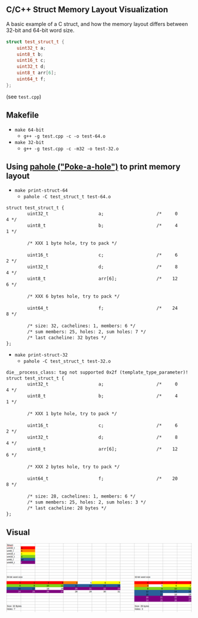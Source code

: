 ## C/C++ Struct Memory Layout Visualization

A basic example of a C struct, and how the memory layout differs between 32-bit and 64-bit word size.

```cpp
struct test_struct_t {
    uint32_t a;
    uint8_t b;
    uint16_t c;
    uint32_t d;
    uint8_t arr[6];
    uint64_t f;
};
```
(see `test.cpp`)

## Makefile
- `make 64-bit`
    - `g++ -g test.cpp -c -o test-64.o`
- `make 32-bit`
    - `g++ -g test.cpp -c -m32 -o test-32.o`


## Using [pahole ("Poke-a-hole")](https://lwn.net/Articles/335942/) to print memory layout

- `make print-struct-64`
    - `pahole -C test_struct_t test-64.o`
```die__process_class: tag not supported 0x2f (template_type_parameter)!
struct test_struct_t {
        uint32_t                   a;                    /*     0     4 */
        uint8_t                    b;                    /*     4     1 */

        /* XXX 1 byte hole, try to pack */

        uint16_t                   c;                    /*     6     2 */
        uint32_t                   d;                    /*     8     4 */
        uint8_t                    arr[6];               /*    12     6 */

        /* XXX 6 bytes hole, try to pack */

        uint64_t                   f;                    /*    24     8 */

        /* size: 32, cachelines: 1, members: 6 */
        /* sum members: 25, holes: 2, sum holes: 7 */
        /* last cacheline: 32 bytes */
};
```
- `make print-struct-32`
    - `pahole -C test_struct_t test-32.o`
```pahole -C test_struct_t test-32.o
die__process_class: tag not supported 0x2f (template_type_parameter)!
struct test_struct_t {
        uint32_t                   a;                    /*     0     4 */
        uint8_t                    b;                    /*     4     1 */

        /* XXX 1 byte hole, try to pack */

        uint16_t                   c;                    /*     6     2 */
        uint32_t                   d;                    /*     8     4 */
        uint8_t                    arr[6];               /*    12     6 */

        /* XXX 2 bytes hole, try to pack */

        uint64_t                   f;                    /*    20     8 */

        /* size: 28, cachelines: 1, members: 6 */
        /* sum members: 25, holes: 2, sum holes: 3 */
        /* last cacheline: 28 bytes */
};
```

## Visual
![image](struct_memory_layout_visualization.png)